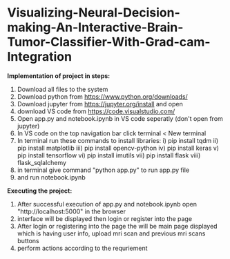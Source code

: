 # Visualizing-Neural-Decision-making-An-Interactive-Brain-Tumor-Classifier-With-Grad-cam-Integration


**Implementation of project in steps:**
1) Download all files to the system
2) Download python from https://www.python.org/downloads/
3) Download jupyter from https://jupyter.org/install and open
4) download VS code from https://code.visualstudio.com/
5) Open app.py and notebook.ipynb in VS code seperatly (don't open from jupyter)
6) In VS code on the top navigation bar click terminal < New terminal
7) In terminal run these commands to install libraries:
  i) pip install tqdm
  ii) pip install matplotlib
  iii) pip install opencv-python
  iv) pip install keras
  v) pip install tensorflow
  vi) pip install imutils
  vii) pip install flask
  viii) flask_sqlalchemy
9) in terminal give command "python app.py" to run app.py file
10) and run notebook.ipynb

**Executing the project:**
1) After successful execution of app.py and notebook.ipynb open "http://localhost:5000" in the browser
2) interface will be displayed then login or register into the page
3) After login or registering into the page the will be main page displayed which is having user info, upload mri scan and previous mri scans buttons
4) perform actions according to the requriement

